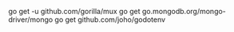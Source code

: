 go get -u github.com/gorilla/mux
go get go.mongodb.org/mongo-driver/mongo
go get github.com/joho/godotenv